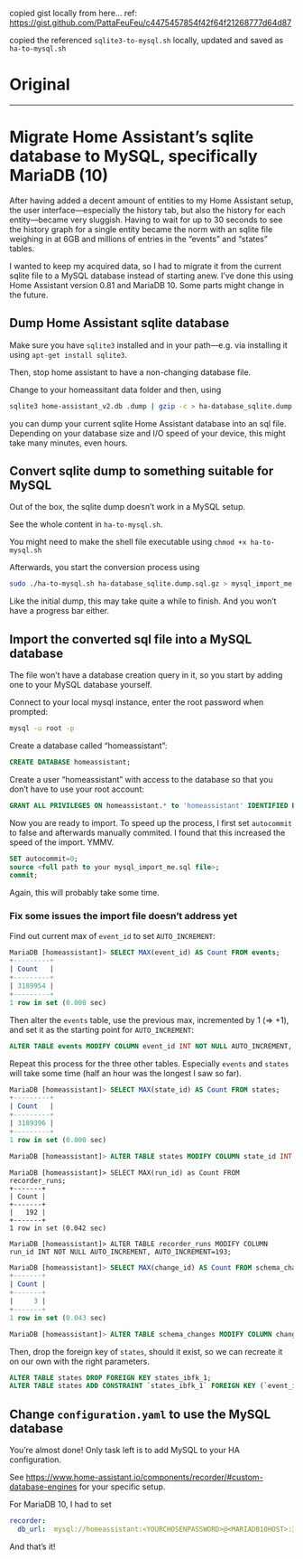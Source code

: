 copied gist locally from here...
ref: https://gist.github.com/PattaFeuFeu/c4475457854f42f64f21268777d64d87

copied the referenced `sqlite3-to-mysql.sh` locally, updated and saved as `ha-to-mysql.sh`

# Original
---
# Migrate Home Assistant’s sqlite database to MySQL, specifically MariaDB (10)

After having added a decent amount of entities to my Home Assistant setup, the user interface—especially the history tab, but also the history for each entity—became very sluggish.
Having to wait for up to 30 seconds to see the history graph for a single entity became the norm with an sqlite file weighing in at 6GB and millions of entries in the “events” and “states” tables.

I wanted to keep my acquired data, so I had to migrate it from the current sqlite file to a MySQL database instead of starting anew.
I’ve done this using Home Assistant version 0.81 and MariaDB 10. Some parts might change in the future.

## Dump Home Assistant sqlite database

Make sure you have `sqlite3` installed and in your path—e.g. via installing it using `apt-get install sqlite3`.

Then, stop home assistant to have a non-changing database file.

Change to your homeassitant data folder and then, using

```bash
sqlite3 home-assistant_v2.db .dump | gzip -c > ha-database_sqlite.dump.sql.gz
```

you can dump your current sqlite Home Assistant database into an sql file.
Depending on your database size and I/O speed of your device, this might take many minutes, even hours.

## Convert sqlite dump to something suitable for MySQL

Out of the box, the sqlite dump doesn’t work in a MySQL setup.

See the whole content in `ha-to-mysql.sh`.

You might need to make the shell file executable using `chmod +x ha-to-mysql.sh`

Afterwards, you start the conversion process using

```bash
sudo ./ha-to-mysql.sh ha-database_sqlite.dump.sql.gz > mysql_import_me.sql
```

Like the initial dump, this may take quite a while to finish. And you won’t have a progress bar either.

## Import the converted sql file into a MySQL database

The file won’t have a database creation query in it, so you start by adding one to your MySQL database yourself.

Connect to your local mysql instance, enter the root password when prompted:

```bash
mysql -u root -p
```

Create a database called “homeassistant”:

```sql
CREATE DATABASE homeassistant;
```

Create a user “homeassistant” with access to the database so that you don’t have to use your root account:

```sql
GRANT ALL PRIVILEGES ON homeassistant.* to 'homeassistant' IDENTIFIED BY '<yourpassword>'
```

Now you are ready to import. 
To speed up the process, I first set `autocommit` to false and afterwards manually commited. I found that this increased the speed of the import. YMMV.

```sql
SET autocommit=0;
source <full path to your mysql_import_me.sql file>;
commit;
```

Again, this will probably take some time.

### Fix some issues the import file doesn’t address yet

Find out current max of `event_id` to set `AUTO_INCREMENT`:

```sql
MariaDB [homeassistant]> SELECT MAX(event_id) AS Count FROM events;
+---------+
| Count   |
+---------+
| 3189954 |
+---------+
1 row in set (0.000 sec)
```

Then alter the `events` table, use the previous max, incremented by 1 (=> +1), and set it as the starting point for `AUTO_INCREMENT`:

```sql
ALTER TABLE events MODIFY COLUMN event_id INT NOT NULL AUTO_INCREMENT, AUTO_INCREMENT=3189955;
```

Repeat this process for the three other tables. Especially `events` and `states` will take some time (half an hour was the longest I saw so far).

```sql
MariaDB [homeassistant]> SELECT MAX(state_id) AS Count FROM states;
+---------+
| Count   |
+---------+
| 3189396 |
+---------+
1 row in set (0.000 sec)

MariaDB [homeassistant]> ALTER TABLE states MODIFY COLUMN state_id INT NOT NULL AUTO_INCREMENT, AUTO_INCREMENT=3189397;
```

```
MariaDB [homeassistant]> SELECT MAX(run_id) as Count FROM recorder_runs;
+-------+
| Count |
+-------+
|   192 |
+-------+
1 row in set (0.042 sec)

MariaDB [homeassistant]> ALTER TABLE recorder_runs MODIFY COLUMN run_id INT NOT NULL AUTO_INCREMENT, AUTO_INCREMENT=193;
```

```sql
MariaDB [homeassistant]> SELECT MAX(change_id) AS Count FROM schema_changes;
+-------+
| Count |
+-------+
|     3 |
+-------+
1 row in set (0.043 sec)

MariaDB [homeassistant]> ALTER TABLE schema_changes MODIFY COLUMN change_id INT NOT NULL AUTO_INCREMENT, AUTO_INCREMENT=4;
```

Then, drop the foreign key of `states`, should it exist, so we can recreate it on our own with the right parameters.

```sql
ALTER TABLE states DROP FOREIGN KEY states_ibfk_1;
ALTER TABLE states ADD CONSTRAINT `states_ibfk_1` FOREIGN KEY (`event_id`) REFERENCES `events` (`event_id`)
```

## Change `configuration.yaml` to use the MySQL database

You’re almost done! Only task left is to add MySQL to your HA configuration.

See https://www.home-assistant.io/components/recorder/#custom-database-engines for your specific setup.

For MariaDB 10, I had to set

```yaml
recorder:
  db_url:  mysql://homeassistant:<YOURCHOSENPASSWORD>@<MARIADB10HOST>:3607/homeassistant
```

And that’s it!
